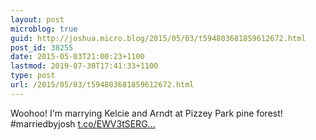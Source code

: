 ```yaml
---
layout: post
microblog: true
guid: http://joshua.micro.blog/2015/05/03/t594803681859612672.html
post_id: 38255
date: 2015-05-03T21:00:23+1100
lastmod: 2019-07-30T17:41:33+1100
type: post
url: /2015/05/03/t594803681859612672.html
---
```

Woohoo! I'm marrying Kelcie and Arndt at Pizzey Park pine forest! #marriedbyjosh [t.co/EWV3tSERG...](http://t.co/EWV3tSERGV)
